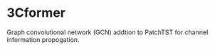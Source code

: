 # 3Cformer

Graph convolutional network (GCN) addtion to PatchTST for channel information propogation.
